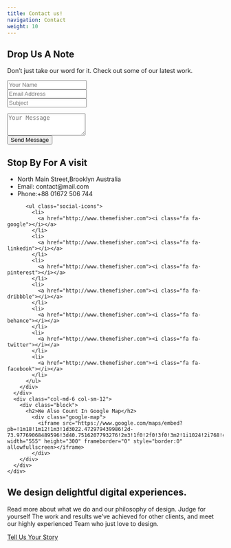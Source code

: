 ```yaml
---
title: Contact us!
navigation: Contact
weight: 10
---
```


<!-- Slider Start -->
<section id="global-header">
  <div class="container">
    <div class="row">
      <div class="col-md-12">
        <div class="block">
          <h1>Drop Us A Note</h1>
          <p>Don’t just take our word for it. Check out some of our latest work.</p>
        </div>
      </div>
    </div>
  </div>
</section>
<!-- contact form start -->
<section id="contact-form">
  <div class="container">
    <div class="row">
      <div class="col-md-6 col-sm-12">
        <div class="block">
          <form>
            <div class="form-group">
              <input type="text" class="form-control" placeholder="Your Name">
            </div>
            <div class="form-group">
              <input type="text" class="form-control" placeholder="Email Address">
            </div>
            <div class="form-group">
              <input type="text" class="form-control" placeholder="Subject">
            </div>
          </form>
        </div>
      </div>
      <div class="col-md-6 col-sm-12">
        <div class="block">
          <form>
            <div class="form-group-2">
              <textarea class="form-control" rows="3" placeholder="Your Message"></textarea>
            </div>
            <button class="btn btn-default" type="submit">Send Message</button>
          </form>
        </div>
      </div>
    </div>
    <div id="contact-box" class="row">
      <div class="col-md-6 col-sm-12">
        <div class="block">
          <h2>Stop By For A visit</h2>
          <ul class="address-block">
            <li>
              <i class="fa fa-map-marker"></i>North Main Street,Brooklyn Australia
            </li>
            <li>
              <i class="fa fa-envelope-o"></i>Email: contact@mail.com
            </li>
            <li>
              <i class="fa fa-phone"></i>Phone:+88 01672 506 744
            </li>
          </ul>

          <ul class="social-icons">
            <li>
              <a href="http://www.themefisher.com"><i class="fa fa-google"></i></a>
            </li>
            <li>
              <a href="http://www.themefisher.com"><i class="fa fa-linkedin"></i></a>
            </li>
            <li>
              <a href="http://www.themefisher.com"><i class="fa fa-pinterest"></i></a>
            </li>
            <li>
              <a href="http://www.themefisher.com"><i class="fa fa-dribbble"></i></a>
            </li>
            <li>
              <a href="http://www.themefisher.com"><i class="fa fa-behance"></i></a>
            </li>
            <li>
              <a href="http://www.themefisher.com"><i class="fa fa-twitter"></i></a>
            </li>
            <li>
              <a href="http://www.themefisher.com"><i class="fa fa-facebook"></i></a>
            </li>
          </ul>
        </div>
      </div>
      <div class="col-md-6 col-sm-12">
        <div class="block">
          <h2>We Also Count In Google Map</h2>
            <div class="google-map">
              <iframe src="https://www.google.com/maps/embed?pb=!1m18!1m12!1m3!1d3022.472979439986!2d-73.97769068489596!3d40.7516207793276!2m3!1f0!2f0!3f0!3m2!1i1024!2i768!4f13.1!3m3!1m2!1s0x89c2590247c56379%3A0x15e13bea38b43e18!2sChrysler+Building!5e0!3m2!1sen!2sus!4v1477406538220" width="555" height="300" frameborder="0" style="border:0" allowfullscreen></iframe>
            </div>
        </div>
      </div>
    </div>
  </div>
</section>
<!-- Call to action Start -->
<section id="call-to-action">
  <div class="container">
    <div class="row">
      <div class="col-md-12">
        <div class="block">
          <h2>We design delightful digital experiences.</h2>
          <p>Read more about what we do and our philosophy of design. Judge for yourself The work and results we’ve achieved for other clients, and meet our highly experienced Team who just love to design.</p>
          <a class="btn btn-default btn-call-to-action" href="#" >Tell Us Your Story</a>
        </div>
      </div>
    </div>
  </div>
</section>

